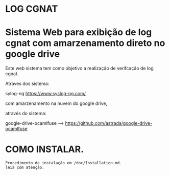 # LOG CGNAT
Sistema Web para exibição de log cgnat com amarzenamento direto no google drive
=======================================================
Este web sistema tem como objetivo a realização de verifcação de log cgnat.

Atraves dos sistema:

sylog-ng https://www.syslog-ng.com/ 

com amarzenamento na nuvem do google drive,

através do sistema:

google-drive-ocamlfuse --> https://github.com/astrada/google-drive-ocamlfuse
    
   COMO INSTALAR.                    
========================================================
    Procedimento de instalação em /doc/Installation.md.
    leia com atenção.
